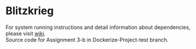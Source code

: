 # Blitzkrieg

For system running instructions and detail information about dependencies, please visit [wiki](https://github.com/airavata-courses/Blitzkrieg/wiki/Weather-App).  
Source code for Assignment 3-b in Dockerize-Project-test branch.

